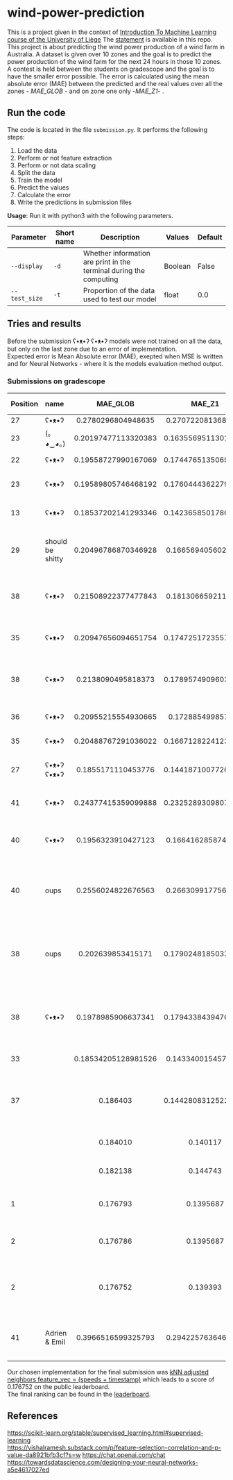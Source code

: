 # wind-power-prediction

This is a project given in the context of [Introduction To Machine Learning course of the University of Liège](https://www.programmes.uliege.be/cocoon/20222023/cours/ELEN0062-1.html) The [statement](https://github.com/Ad-Vi/wind-power-prediction/blob/main/statement.md) is available in this repo.  
This project is about predicting the wind power production of a wind farm in Australia. A dataset is given over 10 zones and the goal is to predict the power production of the wind farm for the next 24 hours in those 10 zones.  
A contest is held between the students on gradescope and the goal is to have the smaller error possible. The error is calculated using the mean absolute error (MAE) between the predicted and the real values over all the zones - *MAE_GLOB* - and on zone one only -*MAE_Z1*- .

## Run the code

The code is located in the file `submission.py`. It performs the following steps:

1. Load the data
2. Perform or not feature extraction
3. Perform or not data scaling
4. Split the data
5. Train the model
6. Predict the values
7. Calculate the error
8. Write the predictions in submission files

**Usage**:
Run it with python3 with the following parameters.

| Parameter   | Short name  | Description | Values | Default |
| ----------- | ----------- | ----------- | ----------- | --------- |
| `--display` | `-d` | Whether information are print in the terminal during the computing | Boolean | False |
| `--test_size` | `-t` | Proportion of the data used to test our model | float | 0.0 |

## Tries and results

Before the submission ʕ•ᴥ•ʔ ʕ•ᴥ•ʔ models were not trained on all the data, but only on the last zone due to an error of implementation.  
Expected error is Mean Absolute error (MAE), exepted when MSE is written and for Neural Networks - where it is the models evaluation method output.  

### Submissions on gradescope

| Position |     name      |     MAE_GLOB         |      MAE_Z1          |   method                      | calculation time (s)| Expected error (%)|
|:---------|:--------------|:--------------------:|:--------------------:|:--------------------------:|--------------------:|------------------:|
|    27    |    ʕ•ᴥ•ʔ      | 0.2780296804948635   | 0.2707220813681427   |  [mean](https://github.com/Ad-Vi/wind-power-prediction/commit/e66df5a3bb3429b5176c79e960009aba96769c51)                        | | |
|   23     | (｡◕‿◕｡)       | 0.20197477113320383  |0.16355695113016427   |  [kNN with k=10](https://github.com/Ad-Vi/wind-power-prediction/commit/5a5865a4be8c86ada9f4448f34f1df1dcee06f02)               | | |
|22        | ʕ•ᴥ•ʔ         | 0.19558727990167069   |0.17447651350699664  |  [kNN with k = 100](https://github.com/Ad-Vi/wind-power-prediction/commit/b9dda65d8e58a1123ce24bc95e00bba33c18ad51)            | | |
|23        | ʕ•ᴥ•ʔ         | 0.19589805746468192   |0.17604443622797977  |  [10 bagging kNN with k = 100](https://github.com/Ad-Vi/wind-power-prediction/commit/2514582fcd6bae5990b791552fca75906df3f4b7) | | |
|13        | ʕ•ᴥ•ʔ         | 0.18537202141293346   |0.14236585017869863  |  [Random forest 100 trees](https://github.com/Ad-Vi/wind-power-prediction/commit/a5ec8b259edc48e0fa71416344295b5a6e02da73)     | 169.53| |
|29        | should be shitty| 0.20496786870346928 | 0.1665694056025948 | [RF, 100 trees, with univariate Feature extraction](https://github.com/Ad-Vi/wind-power-prediction/commit/b651a4961b01af1c68197c22656379f0f890afdc) | 85.498 | |
| 38 | ʕ•ᴥ•ʔ | 0.21508922377477843 | 0.1813066592111945 | [RF, 100 trees, test 10%, correlation FE](https://github.com/Ad-Vi/wind-power-prediction/commit/640a4d267f49b9e14db8884820abef1d5dc08538) | 46.8149 |5.247 (MSE)|
| 35 | ʕ•ᴥ•ʔ | 0.20947656094651754 | 0.17472517235573073 | [RF, 100 trees, correlation FE](https://github.com/Ad-Vi/wind-power-prediction/commit/de034dbcf3b020e13c0446706c180f096b62802f) | 49.909 | |
|38 | ʕ•ᴥ•ʔ |0.2138090495818373 | 0.17895749096035105 | [RF, 500 trees, test 10%, correlation FE](https://github.com/Ad-Vi/wind-power-prediction/commit/20baa45a03f6de5639ef46c9bec5c5e6355093be) | 244.576 | 5.1641 (MSE)|
|36 | ʕ•ᴥ•ʔ | 0.20955215554930665 | 0.172885499857228 |[RF, 500 trees, test 10%](https://github.com/Ad-Vi/wind-power-prediction/commit/b290df373bf306117ab3825918756cf18c237d55) | 346.45 | 5.15 (MSE)|
|35 | ʕ•ᴥ•ʔ | 0.20488767291036022 | 0.16671282241238644 | [RF, 500 trees](https://github.com/Ad-Vi/wind-power-prediction/commit/81890a7362821aa8ca47a12e868f9695ada8a077) | 404.994 | |
|27 |ʕ•ᴥ•ʔ ʕ•ᴥ•ʔ|0.1855171110453776|0.14418710077268204 | [RF, 500 trees regressor on all zones](https://github.com/Ad-Vi/wind-power-prediction/commit/5b22d107c31b1a325305914676629c77097fd6f8) |  704.69 | |
|41|ʕ•ᴥ•ʔ|0.24377415359099888|0.23252893098076502| [epsSVR, rbf kernel, test 10%](https://github.com/Ad-Vi/wind-power-prediction/commit/b3c6cd75b3a7d2102d4fe6979dc821bf79818638) | 1015.973 |  7.753 (MSE)|
|40|ʕ•ᴥ•ʔ|0.1956323910427123|0.1664162858748583|[RF, 100 trees, test 10%, correlation FE, MAE](https://github.com/Ad-Vi/wind-power-prediction/commit/c739b9d8a4e07c899da7ceb306cc52c605c05fb6)|109.398|13.82|
|40|oups|0.2556024822676563|0.2663099177565241|[ANN, 3 hidden layers, test 10%, correlation FE](https://github.com/Ad-Vi/wind-power-prediction/commit/a6f6468ee0871737b71df37bb6ec4155f3d15308)| 12.077|7.29|
|38|oups|0.202639853415171|0.17902481850330204|[ANN, 3 hidden layers, test 10%, correlation FE, 150 epochs, minibatch](https://github.com/Ad-Vi/wind-power-prediction/commit/12fde700fc57bb8a27feee1cfe46fb59c2953a8d)| 2892.28|4.59|
|38|ʕ•ᴥ•ʔ|0.1978985906637341|0.17943384394762932|ANN, 3 hidden layers, test 10%, 50 epochs, batch 1/10| 8.73 |5.1577|
|33        |               | 0.18534205128981526  | 0.1433400154576143   | [random forest with 1000 trees](https://github.com/Ad-Vi/wind-power-prediction/tree/91fd948e9ffa8692c191f30a0cd639216553672c) | |
|37 ||0.186403 | 0.14428083125228475 | [random forest with 4 features (speeds) and 100 trees](https://github.com/Ad-Vi/wind-power-prediction/tree/7d5385ee5a9ff26fbe9f00adadda3b578efa192f) ||
|||0.184010|0.140117|[knn 20 neighbors 4 features](https://github.com/Ad-Vi/wind-power-prediction/tree/34a2eb37f6aa246e717273666b9e858bb490d07a)||
|||0.182138|0.144743|[knn 123 neighbors 4 features](https://github.com/Ad-Vi/wind-power-prediction/tree/bc3ccf6c463e9cfa26fa39508dc70534f099aea7)||
|1||0.176793|0.1395687|[kNN adjusted n_neighbors 4 features](https://github.com/Ad-Vi/wind-power-prediction/tree/48cc69f9821a5731b9a60caaab9c3f3b5b197f1e)||
|2||0.176786|0.1395687|[kNN adjusted n_neighbors 4 features](https://github.com/Ad-Vi/wind-power-prediction/tree/e2cc017feac8d477734ca7c8788e87d318309ba6)||
|2||0.176752|0.139393|[kNN adjusted neighbors feature_vec = (speeds + timestamp)](https://github.com/Ad-Vi/wind-power-prediction/tree/30370e7991afe740bc89dd6e3b13c7a1123f676e)
|41|Adrien & Emil|0.3966516599325793|0.2942257636466016|[ANN, 1 per zone, 3HL, test 10%, 50 epochs, batch 10%](https://github.com/Ad-Vi/wind-power-prediction/commit/699ce9f2f304d95a2514efee9eedf2ac4269defe)|18.673|19.22|

Our chosen implementation for the final submission was [kNN adjusted neighbors feature_vec = (speeds + timestamp)](https://github.com/Ad-Vi/wind-power-prediction/tree/30370e7991afe740bc89dd6e3b13c7a1123f676e) which leads to a score of 0.176752 on the public leaderboard.  
The final ranking can be found in the [leaderboard](https://github.com/Ad-Vi/wind-power-prediction/blob/main/leaderboard.md).

## References

<https://scikit-learn.org/stable/supervised_learning.html#supervised-learning>  
<https://vishalramesh.substack.com/p/feature-selection-correlation-and-p-value-da8921bfb3cf?s=w>
<https://chat.openai.com/chat>
<https://towardsdatascience.com/designing-your-neural-networks-a5e4617027ed>
